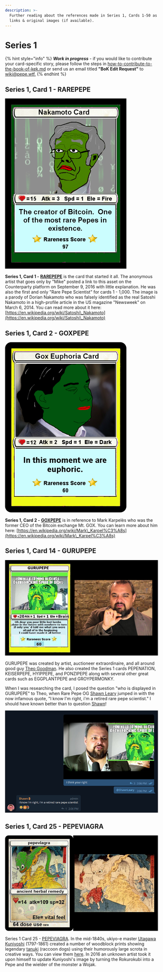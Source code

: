 ```yaml
---
description: >-
  Further reading about the references made in Series 1, Cards 1-50 as well as
  links & original images (if available).
---
```


# Series 1

{% hint style="info" %}
_**Work in progress**_ - if you would like to contribute your card-specific story, please follow the steps in [how-to-contribute-to-the-book-of-kek.md](../../../how-to-contribute-to-the-book-of-kek.md "mention") or send us an email titled **"BoK Edit Request"** to [wiki@pepe.wtf.](mailto:wiki@pepe.wtf?subject=BoK%20Edit%20Request)&#x20;
{% endhint %}

## Series 1, Card 1 - RAREPEPE

![](../../../.gitbook/assets/RAREPEPE.png)

**Series 1, Card 1 -** [**RAREPEPE**](https://pepe.wtf/asset/RAREPEPE) is the card that started it all. The anonymous artist that goes only by "Mike" posted a link to this asset on the Counterparty platform on September 9, 2016 with little explanation. He was also the first and only "Rare Pepe Scientist" for cards 1 - 1,000. The image is a parody of Dorian Nakamoto who was falsely identified as the real Satoshi Nakamoto in a high-profile article in the US magazine "Newsweek" on March 6, 2014. You can read more about it here: [https://en.wikipedia.org/wiki/Satoshi\_Nakamoto](https://en.wikipedia.org/wiki/Satoshi\_Nakamoto)

## Series 1, Card 2 - GOXPEPE

![](<../../../.gitbook/assets/S01 C02 - GOXPEPE.jpg>)

**Series 1, Card 2 -** [**GOXPEPE**](https://pepe.wtf/asset/GOXPEPE) is in reference to Mark Karpelès who was the former CEO of the Bitcoin exchange Mt. GOX. You can learn more about him here: [https://en.wikipedia.org/wiki/Mark\_Karpel%C3%A8s](https://en.wikipedia.org/wiki/Mark\_Karpel%C3%A8s)

## Series 1, Card 14 - GURUPEPE

![](<../../../.gitbook/assets/S01 C14 - GURUPEPE card and source.jpg>)

GURUPEPE was created by artist, auctioneer extraordinaire, and all around good guy [Theo Goodman](https://twitter.com/theog\_\_). He also created the Series 1 cards PEPENATION, KEISERPEPE, HYIPPEPE, and PONZIPEPE along with several other great cards such as EGGPLANTPEPE and GROYPERMONKY.

When I was researching the card, I posed the question "who is displayed in GURUPEPE" to Theo, when Rare Pepe OG [Shawn Leary](https://counterparty.io/team/shawn-leary/) jumped in with the now infamous quote, "I know I'm right, i'm a retired rare pepe scientist." I should have known better than to question [Shawn](https://twitter.com/shawnleary)!&#x20;

![](<../../../.gitbook/assets/GURUPEPE edit.png>)

## Series 1, Card 25 - PEPEVIAGRA

![Original Image: Rokurokubi (long-necked monster) disguise](<../../../.gitbook/assets/S01 C25 - PEPEVIAGRA card and origcopy.jpg>)

Series 1 Card 25 - [PEPEVIAGRA](https://pepe.wtf/asset/PEPEVIAGRA). In the mid-1840s, ukiyo-e master [Utagawa Kuniyoshi](http://en.wikipedia.org/wiki/Utagawa\_Kuniyoshi) (1797-1861) created a number of woodblock prints showing legendary [tanuki](http://en.wikipedia.org/wiki/Tanuki) (raccoon dogs) using their humorously large scrota in creative ways. You can view them [here](http://pinktentacle.com/2009/06/all-purpose-tanuki-testicles-prints-by-kuniyoshi/). In 2016 an unknown artist took it upon himself to update Kuniyoshi's image by turning the Rokurokubi into a Pepe and the wielder of the monster a Wojak.&#x20;
